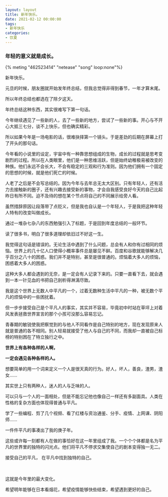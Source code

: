 ```yaml
---
layout: layout
title: 新年快乐。
date: 2021-02-12 00:00:00
tags:
- 新年快乐
categories:
- 饮夏
---
```


### 年轻的意义就是成长。



{% meting "462523414" "netease" "song" loop:none"%}


新年快乐。

元旦的时候，朋友圈就开始发年终总结，但我总觉得非得到春节，一年才算末尾。

所以年终总结也都选在了除夕这天。



年终总结这种东西，其实很难写下第一句话。

今年继续遇见了一些新的人，去了一些新的地方，尝试了一些新的事。开心与不开心大抵三七分，谈不上快乐，但也确实精彩。

所以如果今年是一场电影的话，很难抉择第一个镜头。于是差劲的后期在屏幕上打了开头的那句话。



今年看的小说里的设定，宇宙中有一种靠思想组成的生物，成长的过程就是思考变剧烈的过程。所以在人类眼里，他们是一种思维活跃，但是始终幼稚极易被改变的种族。他们永远不会长大，不会有稳定的三观和行为准则。因为他们拥有一个固定的思想的时候，就是他们死亡的时候。



人老了之后是不会写总结的。因为今年与去年总无太大区别。只有年轻人，还有活力去接触新的圈子，还有兴趣去接受新的事物，才会自我感受良好今天的自己比起昨日有所不同。迫不及待的想在某个节点将自己的不同展示给旁人看。

虽然措辞原因让段落带了点贬义，但是我也自认是一个年轻人，于是我把这种年轻人特有的改变叫做成长。



 通过一堆杂七杂八的东西勉强引入了标题，于是回到年度总结的一般环节。



读了很多书，明白了很多道理却依旧过不好这一生。



我觉得这句话是错误的。无论生活中遇到了什么问题，总会有人和你有过相同的烦恼。世界上的几十亿人口使得小概率事件总是屡见不鲜。百度和谷歌就能够解决几乎百分之八十的困惑。我们并不是特别，甚至是很普通的。烦恼着大多人的烦恼，困惑着大多人的困惑。



这种大多人都会遇到的无奈，是一定会有人记录下来的。只要一直看下去，就会遇到一本一针见血的书把自己剖析得淋漓尽致。



我是这个世界上无数人中平凡的一个，过着无数种生活中平凡的一种，被无数个平凡的烦恼中的一些困扰着。

但一步步接受自己是个平凡人的事实，其实并不容易，毕竟初中时站在草坪上对着风发表拯救世界宣言的那个小孩可没那么容易忘记。

青春期的敏锐使我把察觉到的与他人不同看作是自己特别的地方，现在发现原来人就是普通的各不相同。别人轻易就接受了他人与自己的不同，而我却一直被自己标榜的特别困在了特立独行之中。

**世界上有各种各样的人啊，**

**一定会遇见各种各样的人。**
　　

想要简单的用一个词来定义一个人是很天真的行为。好人，坏人，善良，渣男，渣女……

其实世上只有两种人，迷人的人与乏味的人。



可以只与一个人的一面相处，但是不能忘记他也像自己一样还有多副面具。人类在性格的复杂方面也体现得普通与平凡。



学了一些编程、剪了几个视频、看了红楼与资治通鉴、分手、疫情、上网课、阴阳师……

一件件平凡的事凑出了我的庚子年。

这些或许每一刻都有人在做的事恰好在这一年里组成了我。一个个个体都是名为平凡的世界里的独特的闪光点。他们将平凡不停求交集使自己的剧本变得独一无二。

接受自己的平凡，
在平凡中找到独特的自己。

　　

这就是今年里的最大变化。



希望明年能够在日本看烟花，希望疫情能够快些结束，希望遇到更好的自己。